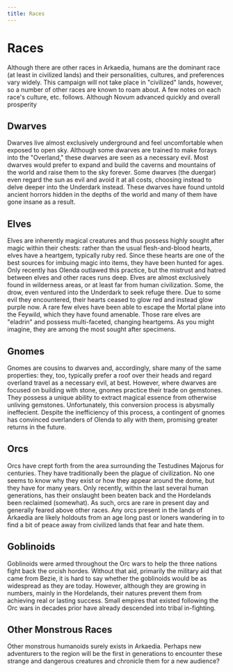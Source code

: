```yaml
---
title: Races
---
```

# Races
Although there are other races in Arkaedia, humans are the dominant race (at least in civilized lands) and their personalities, cultures, and preferences vary widely. This campaign will not take place in "civilized" lands, however, so a number of other races are known to roam about. A few notes on each race's culture, etc. follows. Although Novum advanced quickly and overall prosperity 
## Dwarves
Dwarves live almost exclusively underground and feel uncomfortable when exposed to open sky. Although some dwarves are trained to make forays into the "Overland," these dwarves are seen as a necessary evil. Most dwarves would prefer to expand and build the caverns and mountains of the world and raise them to the sky forever.
Some dwarves (the duergar) even regard the sun as evil and avoid it at all costs, choosing instead to delve deeper into the Underdark instead. These dwarves have found untold ancient horrors hidden in the depths of the world and many of them have gone insane as a result.
## Elves
Elves are inherently magical creatures and thus possess highly sought after magic within their chests: rather than the usual flesh-and-blood hearts, elves have a heartgem, typically ruby red. Since these hearts are one of the best sources for imbuing magic into items, they have been hunted for ages. Only recently has Olenda outlawed this practice, but the mistrust and hatred between elves and other races runs deep.
Elves are almost exclusively found in wilderness areas, or at least far from human civilization. Some, the drow, even ventured into the Underdark to seek refuge there. Due to some evil they encountered, their hearts ceased to glow red and instead glow purple now. A rare few elves have been able to escape the Mortal plane into the Feywild, which they have found amenable. Those rare elves are "eladrin" and possess multi-faceted, changing heartgems. As you might imagine, they are among the most sought after specimens.
## Gnomes
Gnomes are cousins to dwarves and, accordingly, share many of the same properties: they, too, typically prefer a roof over their heads and regard overland travel as a necessary evil, at best. However, where dwarves are focused on building with stone, gnomes practice their trade on gemstones. They possess a unique ability to extract magical essence from otherwise unliving gemstones. Unfortunately, this conversion process is abysmally ineffecient.
Despite the inefficiency of this process, a contingent of gnomes has convinced overlanders of Olenda to ally with them, promising greater returns in the future.
## Orcs
Orcs have crept forth from the area surrounding the Testudines Majorus for centuries. They have traditionally been the plague of civilization. No one seems to know why they exist or how they appear around the dome, but they have for many years. Only recently, within the last several human generations, has their onslaught been beaten back and the Hordelands been reclaimed (somewhat).
As such, orcs are rare in present day and generally feared above other races. Any orcs present in the lands of Arkaedia are likely holdouts from an age long past or loners wandering in to find a bit of peace away from civilized lands that fear and hate them.
## Goblinoids
Goblinoids were armed throughout the Orc wars to help the three nations fight back the orcish hordes. Without that aid, primarily the military aid that came from Bezie, it is hard to say whether the goblinoids would be as widespread as they are today. However, although they are growing in numbers, mainly in the Hordelands, their natures prevent them from achieving real or lasting success. Small empires that existed following the Orc wars in decades prior have already descended into tribal in-fighting.
## Other Monstrous Races
Other monstrous humanoids surely exists in Arkaedia. Perhaps new adventurers to the region will be the first in generations to encounter these strange and dangerous creatures and chronicle them for a new audience?